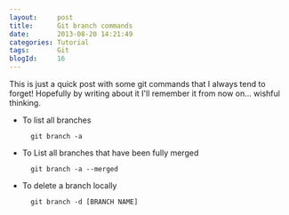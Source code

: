 ```yaml
---
layout:     post 
title:		Git branch commands
date:       2013-08-20 14:21:49
categories: Tutorial
tags:		Git
blogId:     16
---
```


This is just a quick post with some git commands that I always tend to forget! Hopefully by writing about it I'll remember it from now on... wishful thinking.

- To list all branches

        git branch -a

- To List all branches that have been fully merged

        git branch -a --merged

- To delete a branch locally

        git branch -d [BRANCH NAME]


